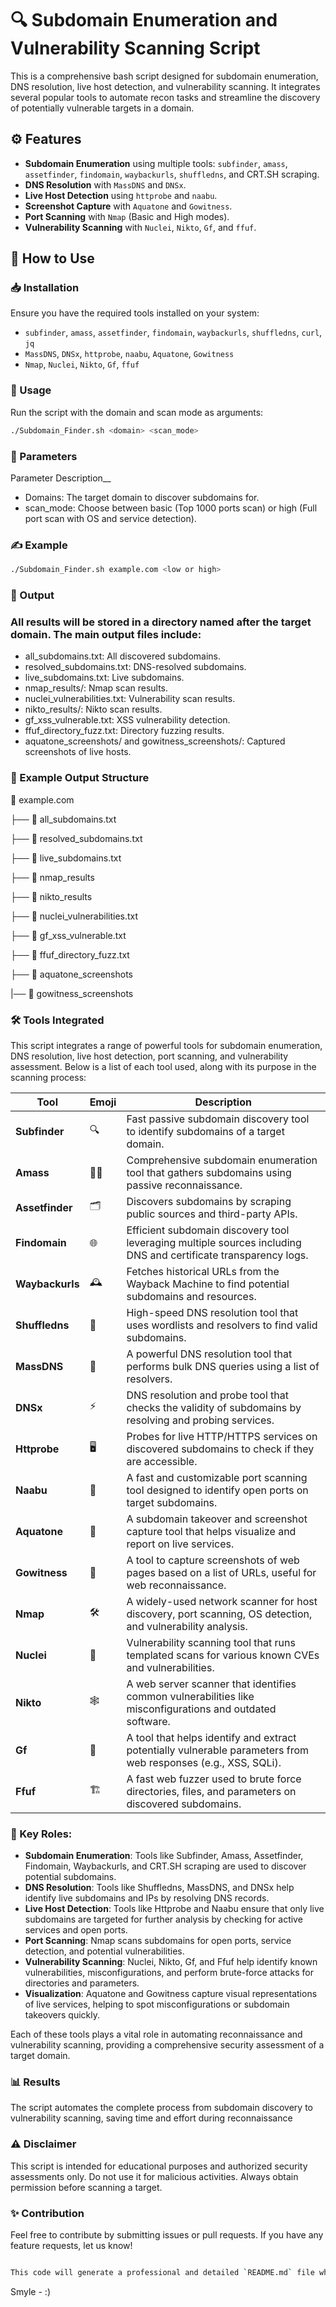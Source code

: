 # 🔍 Subdomain Enumeration and Vulnerability Scanning Script

This is a comprehensive bash script designed for subdomain enumeration, DNS resolution, live host detection, and vulnerability scanning. It integrates several popular tools to automate recon tasks and streamline the discovery of potentially vulnerable targets in a domain.

## ⚙️ Features
- **Subdomain Enumeration** using multiple tools: `subfinder`, `amass`, `assetfinder`, `findomain`, `waybackurls`, `shuffledns`, and CRT.SH scraping.
- **DNS Resolution** with `MassDNS` and `DNSx`.
- **Live Host Detection** using `httprobe` and `naabu`.
- **Screenshot Capture** with `Aquatone` and `Gowitness`.
- **Port Scanning** with `Nmap` (Basic and High modes).
- **Vulnerability Scanning** with `Nuclei`, `Nikto`, `Gf`, and `ffuf`.

## 🚀 How to Use

### 📥 Installation
Ensure you have the required tools installed on your system:
- `subfinder`, `amass`, `assetfinder`, `findomain`, `waybackurls`, `shuffledns`, `curl`, `jq`
- `MassDNS`, `DNSx`, `httprobe`, `naabu`, `Aquatone`, `Gowitness`
- `Nmap`, `Nuclei`, `Nikto`, `Gf`, `ffuf`

### 📜 Usage
Run the script with the domain and scan mode as arguments:

```bash
./Subdomain_Finder.sh <domain> <scan_mode>
```
### 🔧 Parameters
Parameter	Description__
- Domains:	The target domain to discover subdomains for.
- scan_mode:	Choose between basic (Top 1000 ports scan) or high (Full port scan with OS and service detection).

### ✍️ Example 

```bash
./Subdomain_Finder.sh example.com <low or high>
```

### 📝 Output

### All results will be stored in a directory named after the target domain. The main output files include:

- all_subdomains.txt: All discovered subdomains.
- resolved_subdomains.txt: DNS-resolved subdomains.
- live_subdomains.txt: Live subdomains.
- nmap_results/: Nmap scan results.
- nuclei_vulnerabilities.txt: Vulnerability scan results.
- nikto_results/: Nikto scan results.
- gf_xss_vulnerable.txt: XSS vulnerability detection.
- ffuf_directory_fuzz.txt: Directory fuzzing results.
- aquatone_screenshots/ and gowitness_screenshots/: Captured screenshots of live hosts.
  
### 🎉 Example Output Structure

📂 example.com

 ├── 📄 all_subdomains.txt 
 
 ├── 📄 resolved_subdomains.txt
 
 ├── 📄 live_subdomains.txt
 
 ├── 📂 nmap_results
 
 ├── 📂 nikto_results
 
 ├── 📄 nuclei_vulnerabilities.txt
 
 ├── 📄 gf_xss_vulnerable.txt
 
 ├── 📄 ffuf_directory_fuzz.txt
 
 ├── 📂 aquatone_screenshots
 
 |── 📂 gowitness_screenshots

 
 ### 🛠️ Tools Integrated

This script integrates a range of powerful tools for subdomain enumeration, DNS resolution, live host detection, port scanning, and vulnerability assessment. Below is a list of each tool used, along with its purpose in the scanning process:

| Tool              | Emoji  | Description                                                                                          |
|-------------------|--------|------------------------------------------------------------------------------------------------------|
| **Subfinder**      | 🔍     | Fast passive subdomain discovery tool to identify subdomains of a target domain.                      |
| **Amass**          | 🕵️‍♂️    | Comprehensive subdomain enumeration tool that gathers subdomains using passive reconnaissance.       |
| **Assetfinder**    | 🗂️     | Discovers subdomains by scraping public sources and third-party APIs.                                |
| **Findomain**      | 🌐     | Efficient subdomain discovery tool leveraging multiple sources including DNS and certificate transparency logs. |
| **Waybackurls**    | 🕰️     | Fetches historical URLs from the Wayback Machine to find potential subdomains and resources.          |
| **Shuffledns**     | 🔄     | High-speed DNS resolution tool that uses wordlists and resolvers to find valid subdomains.            |
| **MassDNS**        | 📡     | A powerful DNS resolution tool that performs bulk DNS queries using a list of resolvers.             |
| **DNSx**           | ⚡     | DNS resolution and probe tool that checks the validity of subdomains by resolving and probing services. |
| **Httprobe**       | 🖥️     | Probes for live HTTP/HTTPS services on discovered subdomains to check if they are accessible.         |
| **Naabu**          | 🚀     | A fast and customizable port scanning tool designed to identify open ports on target subdomains.      |
| **Aquatone**       | 📸     | A subdomain takeover and screenshot capture tool that helps visualize and report on live services.   |
| **Gowitness**      | 🎯     | A tool to capture screenshots of web pages based on a list of URLs, useful for web reconnaissance.   |
| **Nmap**           | 🛠️     | A widely-used network scanner for host discovery, port scanning, OS detection, and vulnerability analysis. |
| **Nuclei**         | 🧬     | Vulnerability scanning tool that runs templated scans for various known CVEs and vulnerabilities.    |
| **Nikto**          | 🕸️     | A web server scanner that identifies common vulnerabilities like misconfigurations and outdated software. |
| **Gf**             | 📝     | A tool that helps identify and extract potentially vulnerable parameters from web responses (e.g., XSS, SQLi). |
| **Ffuf**           | 🏗️     | A fast web fuzzer used to brute force directories, files, and parameters on discovered subdomains.   |

### 🔑 Key Roles:
- **Subdomain Enumeration**: Tools like Subfinder, Amass, Assetfinder, Findomain, Waybackurls, and CRT.SH scraping are used to discover potential subdomains.
- **DNS Resolution**: Tools like Shuffledns, MassDNS, and DNSx help identify live subdomains and IPs by resolving DNS records.
- **Live Host Detection**: Tools like Httprobe and Naabu ensure that only live subdomains are targeted for further analysis by checking for active services and open ports.
- **Port Scanning**: Nmap scans subdomains for open ports, service detection, and potential vulnerabilities.
- **Vulnerability Scanning**: Nuclei, Nikto, Gf, and Ffuf help identify known vulnerabilities, misconfigurations, and perform brute-force attacks for directories and parameters.
- **Visualization**: Aquatone and Gowitness capture visual representations of live services, helping to spot misconfigurations or subdomain takeovers quickly.

Each of these tools plays a vital role in automating reconnaissance and vulnerability scanning, providing a comprehensive security assessment of a target domain.



### 📊 Results

The script automates the complete process from subdomain discovery to vulnerability scanning, saving time and effort during reconnaissance

### ⚠️ Disclaimer
This script is intended for educational purposes and authorized security assessments only. Do not use it for malicious activities. Always obtain permission before scanning a target.

### ✨ Contribution

Feel free to contribute by submitting issues or pull requests. If you have any feature requests, let us know!

```bash

This code will generate a professional and detailed `README.md` file when you upload it to GitHub along with your script. Let me know if you need further customization!
```

Smyle - :)

